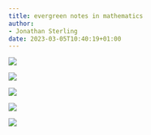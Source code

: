 ```yaml
---
title: evergreen notes in mathematics
author:
- Jonathan Sterling
date: 2023-03-05T10:40:19+01:00
---
```


![](tfmt-0003)

![](tfmt-0007)

![](tfmt-0008)

![](tfmt-0005)

![](tfmt-000V)
